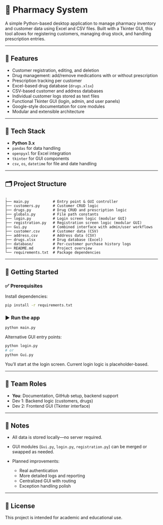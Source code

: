 # 🧪 Pharmacy System

A simple Python-based desktop application to manage pharmacy inventory and customer data using Excel and CSV files. Built with a Tkinter GUI, this tool allows for registering customers, managing drug stock, and handling prescription entries.

---

## 🚀 Features

* Customer registration, editing, and deletion
* Drug management: add/remove medications with or without prescription
* Prescription tracking per customer
* Excel-based drug database (`drugs.xlsx`)
* CSV-based customer and address databases
* Individual customer logs stored as text files
* Functional Tkinter GUI (login, admin, and user panels)
* Google-style documentation for core modules
* Modular and extensible architecture

---

## 🧠 Tech Stack

* **Python 3.x**
* `pandas` for data handling
* `openpyxl` for Excel integration
* `tkinter` for GUI components
* `csv`, `os`, `datetime` for file and date handling

---

## 🗂 Project Structure

```
.
├── main.py           # Entry point & GUI controller
├── customers.py      # Customer CRUD logic
├── drugs.py          # Drug CRUD and prescription logic
├── globals.py        # File path constants
├── login.py          # Login screen logic (modular GUI)
├── registration.py   # Registration screen logic (modular GUI)
├── Gui.py            # Combined interface with admin/user workflows
├── customer.csv      # Customer data (CSV)
├── address.csv       # Address data (CSV)
├── drugs.xlsx        # Drug database (Excel)
├── database/         # Per-customer purchase history logs
├── README.md         # Project overview
└── requirements.txt  # Package dependencies
```

---

## 🧪 Getting Started

### ✅ Prerequisites

Install dependencies:

```bash
pip install -r requirements.txt
```

### ▶️ Run the app

```bash
python main.py
```

Alternative GUI entry points:

```bash
python login.py
# or
python Gui.py
```

You’ll start at the login screen. Current login logic is placeholder-based.

---

## 👥 Team Roles

* **You**: Documentation, GitHub setup, backend support
* Dev 1: Backend logic (customers, drugs)
* Dev 2: Frontend GUI (Tkinter interface)

---

## 📝 Notes

* All data is stored locally—no server required.
* GUI modules (`Gui.py`, `login.py`, `registration.py`) can be merged or swapped as needed.
* Planned improvements:

  * Real authentication
  * More detailed logs and reporting
  * Centralized GUI with routing
  * Exception handling polish

---

## 📌 License

This project is intended for academic and educational use.
